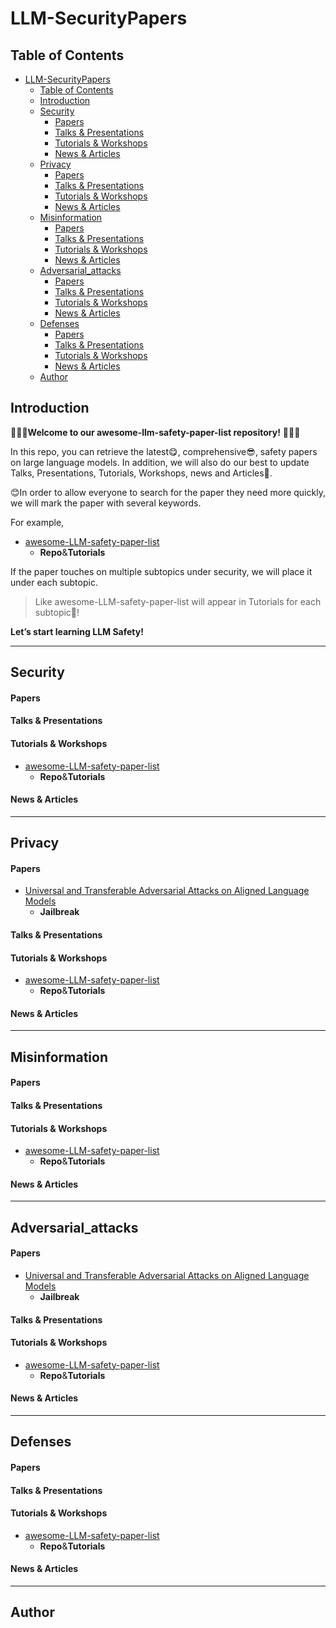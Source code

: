 # LLM-SecurityPapers


## Table of Contents

- [LLM-SecurityPapers](#llm-securitypapers)
  - [Table of Contents](#table-of-contents)
  - [Introduction](#introduction)
  - [Security](#security)
      - [Papers](#papers)
      - [Talks \& Presentations](#talks--presentations)
      - [Tutorials \& Workshops](#tutorials--workshops)
      - [News \& Articles](#news--articles)
  - [Privacy](#privacy)
      - [Papers](#papers-1)
      - [Talks \& Presentations](#talks--presentations-1)
      - [Tutorials \& Workshops](#tutorials--workshops-1)
      - [News \& Articles](#news--articles-1)
  - [Misinformation](#misinformation)
      - [Papers](#papers-2)
      - [Talks \& Presentations](#talks--presentations-2)
      - [Tutorials \& Workshops](#tutorials--workshops-2)
      - [News \& Articles](#news--articles-2)
  - [Adversarial\_attacks](#adversarial_attacks)
      - [Papers](#papers-3)
      - [Talks \& Presentations](#talks--presentations-3)
      - [Tutorials \& Workshops](#tutorials--workshops-3)
      - [News \& Articles](#news--articles-3)
  - [Defenses](#defenses)
      - [Papers](#papers-4)
      - [Talks \& Presentations](#talks--presentations-4)
      - [Tutorials \& Workshops](#tutorials--workshops-4)
      - [News \& Articles](#news--articles-4)
  - [Author](#author)

## Introduction


🥰🥰🥰**Welcome to our awesome-llm-safety-paper-list repository!** 🥰🥰🥰

In this repo, you can retrieve the latest😋, comprehensive😎, safety papers on large language models. In addition, we will also do our best to update Talks, Presentations, Tutorials, Workshops, news and Articles🤗.

😊In order to allow everyone to search for the paper they need more quickly, we will mark the paper with several keywords. 

For example, 
- [awesome-LLM-safety-paper-list](https://github.com/ydyjya/awesome-LLM-safety-paper-list)
  - **Repo**&**Tutorials**

If the paper touches on multiple subtopics under security, we will place it under each subtopic.

> Like awesome-LLM-safety-paper-list will appear in Tutorials for each subtopic🤩!

**Let’s start learning LLM Safety!**

---
## Security

#### Papers


#### Talks & Presentations


#### Tutorials & Workshops

- [awesome-LLM-safety-paper-list](https://github.com/ydyjya/awesome-LLM-safety-paper-list)
  - **Repo**&**Tutorials**

#### News & Articles


---
## Privacy

#### Papers
- [Universal and Transferable Adversarial Attacks on Aligned Language Models](https://arxiv.org/abs/2307.15043)
  - **Jailbreak**

#### Talks & Presentations


#### Tutorials & Workshops

- [awesome-LLM-safety-paper-list](https://github.com/ydyjya/awesome-LLM-safety-paper-list)
  - **Repo**&**Tutorials**

####  News & Articles


---
## Misinformation

#### Papers


#### Talks & Presentations


#### Tutorials & Workshops

- [awesome-LLM-safety-paper-list](https://github.com/ydyjya/awesome-LLM-safety-paper-list)
  - **Repo**&**Tutorials**

#### News & Articles


---
## Adversarial_attacks

#### Papers
- [Universal and Transferable Adversarial Attacks on Aligned Language Models](https://arxiv.org/abs/2307.15043)
  - **Jailbreak**

#### Talks & Presentations


#### Tutorials & Workshops

- [awesome-LLM-safety-paper-list](https://github.com/ydyjya/awesome-LLM-safety-paper-list)
  - **Repo**&**Tutorials**

####  News & Articles


---
## Defenses

#### Papers


#### Talks & Presentations


#### Tutorials & Workshops

- [awesome-LLM-safety-paper-list](https://github.com/ydyjya/awesome-LLM-safety-paper-list)
  - **Repo**&**Tutorials**

####  News & Articles


---
## Author